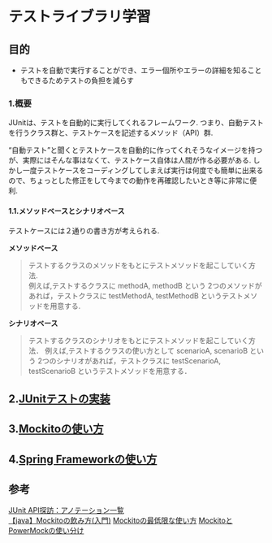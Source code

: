 # テストライブラリ学習

## 目的
* テストを自動で実行することができ、エラー個所やエラーの詳細を知ることもできるためテストの負担を減らす
### 1.概要
  JUnitは、テストを自動的に実行してくれるフレームワーク.
つまり、自動テストを行うクラス群と、テストケースを記述するメソッド（API）群.

“自動テスト”と聞くとテストケースを自動的に作ってくれそうなイメージを持つが、実際にはそんな事はなくて、テストケース自体は人間が作る必要がある.
しかし一度テストケースをコーディングしてしまえば実行は何度でも簡単に出来るので、ちょっとした修正をして今までの動作を再確認したいとき等に非常に便利.  
#### 1.1.メソッドベースとシナリオベース
  テストケースには２通りの書き方が考えられる.  
  
  **メソッドベース**  
  > テストするクラスのメソッドをもとにテストメソッドを起こしていく方法.  
  > 例えば,テストするクラスに methodA, methodB という 2つのメソッドがあれば，テストクラスに testMethodA, testMethodB というテストメソッドを用意する.  
  
  **シナリオベース**  
  > テストするクラスのシナリオをもとにテストメソッドを起こしていく方法．
  > 例えば,テストするクラスの使い方として scenarioA, scenarioB という 2つのシナリオがあれば，テストクラスに testScenarioA, testScenarioB というテストメソッドを用意する．  
  
  ## 2.[JUnitテストの実装](doc/2.Implementing_Tests.md)
  ## 3.[Mockitoの使い方](doc/3.Mockito.md)
  ## 4.[Spring Frameworkの使い方](doc/4.Spring_Framework.md)
## 参考

[JUnit API探訪：アノテーション一覧](https://absj31.hatenadiary.com/entry/20120812/1344781770)  
[【java】Mockitoの飲み方(入門)](https://recruit.cct-inc.co.jp/tecblog/java/mockito-primer/)
[Mockitoの最低限な使い方](https://qiita.com/fumu238/items/64c910bc36b051c6b976)
[MockitoとPowerMockの使い分け](https://qiita.com/euledge/items/a224777c15ae7145114a)
